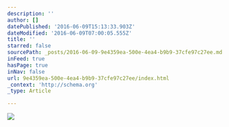 ```yaml
---
description: ''
author: []
datePublished: '2016-06-09T15:13:33.903Z'
dateModified: '2016-06-09T07:00:05.555Z'
title: ''
starred: false
sourcePath: _posts/2016-06-09-9e4359ea-500e-4ea4-b9b9-37cfe97c27ee.md
inFeed: true
hasPage: true
inNav: false
url: 9e4359ea-500e-4ea4-b9b9-37cfe97c27ee/index.html
_context: 'http://schema.org'
_type: Article

---
```

![](https://the-grid-user-content.s3-us-west-2.amazonaws.com/dba2b8a6-bd26-4dc4-9ded-d39af026e7a1.jpg)